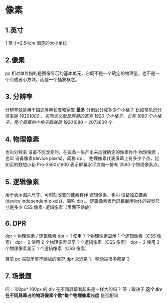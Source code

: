 # 像素

## 1.英寸

1 英寸=2.54cm 固定的大小单位

## 2.像素

px 相对单位指的是图像显示的基本单元，它既不是一个确定的物理量，也不是一个点或者小方块，而是一个抽象概念。

## 3. 分辨率

分辨率就是用于描述屏幕长度和宽度 **最多** 分别划分成多少个小格子
比如常见的分辨率是 1920*1080 ，实际含义就是屏幕的宽有 1920 个小格子，长有 1080 个小格子，整个屏幕的小格子数就是 1920*1080 = 2073600 个

## 4. 物理像素

也叫分辨率
设备不能改变的、在设备一生产出来后就确定的像素称作 物理像素 ，也叫 设备像素(device pixels)，简称 dp 。
物理像素代表屏幕上有多少个点，比如买的联想小新 Pro-2560x1600 表示屏幕水平方向一排有 2560 个物理像素点。

## 5. 逻辑像素

用于表示图片尺寸、可时刻改变的像素称作 逻辑像素，也叫 设备独立像素(device independent pixels)，简称 dip 。
逻辑像素表示屏幕展示物体的视觉尺寸是多少
CSS 像素=逻辑像素（页面不缩放）

## 6. DPR

dpr = 物理像素 / 逻辑像素
dpr = 1 使用 1 个物理像素显示 1 个逻辑像素（CSS 像素）
dpr = 2 使用 2 个物理像素显示 1 个逻辑像素（CSS 像素）
dpr = 3 使用 3 个物理像素显示 1 个逻辑像素（CSS 像素）

目前 pc 端显示屏不缩放的情况 dpr 永远是 1，移动端很多都是 3

## 7. 场景题

问：100px\* 100px 的 div 在不同屏幕看起来是一样大的吗？
答：取决于 **这个 div 在不同屏幕占的物理像素个数\*每个物理像素长度** 是否相同

